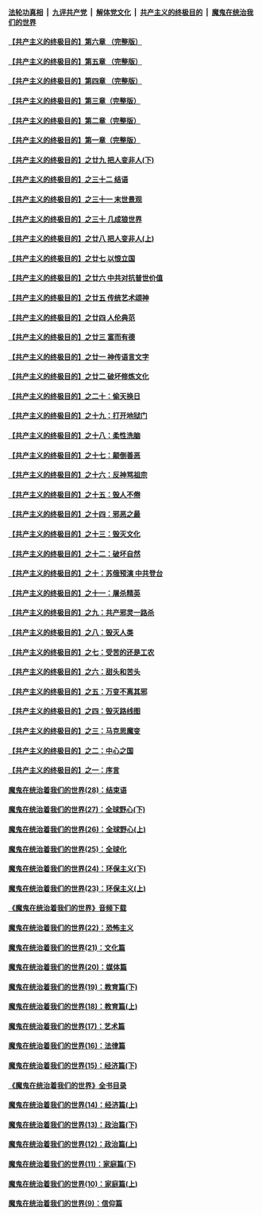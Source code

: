 ####  [法轮功真相](../../../../basic/blob/master/README.md?t=10150852) &nbsp;|&nbsp; [九评共产党](../../../../9ping.md/blob/master/README.md?t=10150852) &nbsp;|&nbsp; [解体党文化](../../../../jtdwh.md/blob/master/README.md?t=10150852)  &nbsp;|&nbsp; [共产主义的终极目的](../../../../gczydzjmd.md/blob/master/README.md?t=10150852) &nbsp;|&nbsp; [魔鬼在统治我们的世界](../../../../mgztzwmdsj.md/blob/master/README.md?t=10150852) 

#### [【共产主义的终极目的】第六章 （完整版）](../pages/nsc422/n11428913.md?t=10150852) 

#### [【共产主义的终极目的】第五章 （完整版）](../pages/nsc422/n11428912.md?t=10150852) 

#### [【共产主义的终极目的】第四章 （完整版）](../pages/nsc422/n11428907.md?t=10150852) 

#### [【共产主义的终极目的】第三章（完整版）](../pages/nsc422/n11428848.md?t=10150852) 

#### [【共产主义的终极目的】第二章（完整版）](../pages/nsc422/n11428831.md?t=10150852) 

#### [【共产主义的终极目的】第一章（完整版）](../pages/nsc422/n11417651.md?t=10150852) 

#### [【共产主义的终极目的】之廿九 把人变非人(下)](../pages/nsc422/n11344140.md?t=10150852) 

#### [【共产主义的终极目的】之三十二 结语](../pages/nsc422/n11360535.md?t=10150852) 

#### [【共产主义的终极目的】之三十一 末世景观](../pages/nsc422/n11351129.md?t=10150852) 

#### [【共产主义的终极目的】之三十 几成狼世界](../pages/nsc422/n11348280.md?t=10150852) 

#### [【共产主义的终极目的】之廿八 把人变非人(上)](../pages/nsc422/n11340492.md?t=10150852) 

#### [【共产主义的终极目的】之廿七 以恨立国](../pages/nsc422/n11336944.md?t=10150852) 

#### [【共产主义的终极目的】之廿六 中共对抗普世价值](../pages/nsc422/n11324785.md?t=10150852) 

#### [【共产主义的终极目的】之廿五 传统艺术颂神](../pages/nsc422/n11296396.md?t=10150852) 

#### [【共产主义的终极目的】之廿四 人伦典范](../pages/nsc422/n11296397.md?t=10150852) 

#### [【共产主义的终极目的】之廿三 富而有德](../pages/nsc422/n11283598.md?t=10150852) 

#### [【共产主义的终极目的】之廿一 神传语言文字](../pages/nsc422/n11263265.md?t=10150852) 

#### [【共产主义的终极目的】之廿二 破坏修炼文化](../pages/nsc422/n11245728.md?t=10150852) 

#### [【共产主义的终极目的】之二十：偷天换日](../pages/nsc422/n11238846.md?t=10150852) 

#### [【共产主义的终极目的】之十九：打开地狱门](../pages/nsc422/n11206376.md?t=10150852) 

#### [【共产主义的终极目的】之十八：柔性洗脑](../pages/nsc422/n11199994.md?t=10150852) 

#### [【共产主义的终极目的】之十七：颠倒善恶](../pages/nsc422/n11179782.md?t=10150852) 

#### [【共产主义的终极目的】之十六：反神骂祖宗](../pages/nsc422/n11166798.md?t=10150852) 

#### [【共产主义的终极目的】之十五：毁人不倦](../pages/nsc422/n11166792.md?t=10150852) 

#### [【共产主义的终极目的】之十四：邪恶之最](../pages/nsc422/n11150249.md?t=10150852) 

#### [【共产主义的终极目的】之十三：毁灭文化](../pages/nsc422/n11135227.md?t=10150852) 

#### [【共产主义的终极目的】之十二：破坏自然](../pages/nsc422/n11135214.md?t=10150852) 

#### [【共产主义的终极目的】之十：苏俄预演 中共登台](../pages/nsc422/n11118424.md?t=10150852) 

#### [【共产主义的终极目的】之十一：屠杀精英](../pages/nsc422/n11118442.md?t=10150852) 

#### [【共产主义的终极目的】之九：共产邪灵一路杀](../pages/nsc422/n11114139.md?t=10150852) 

#### [【共产主义的终极目的】之八：毁灭人类](../pages/nsc422/n11108503.md?t=10150852) 

#### [【共产主义的终极目的】之七：受苦的还是工农](../pages/nsc422/n11101809.md?t=10150852) 

#### [【共产主义的终极目的】之六：甜头和苦头](../pages/nsc422/n11096971.md?t=10150852) 

#### [【共产主义的终极目的】之五：万变不离其邪](../pages/nsc422/n11091285.md?t=10150852) 

#### [【共产主义的终极目的】之四：毁灭路线图](../pages/nsc422/n11086284.md?t=10150852) 

#### [【共产主义的终极目的】之三：马克思魔变](../pages/nsc422/n11061941.md?t=10150852) 

#### [【共产主义的终极目的】之二：中心之国](../pages/nsc422/n11047728.md?t=10150852) 

#### [【共产主义的终极目的】之一：序言](../pages/nsc422/n11086077.md?t=10150852) 

#### [魔鬼在统治着我们的世界(28)：结束语](../pages/nsc422/n10936246.md?t=10150852) 

#### [魔鬼在统治着我们的世界(27)：全球野心(下)](../pages/nsc422/n10928319.md?t=10150852) 

#### [魔鬼在统治着我们的世界(26)：全球野心(上)](../pages/nsc422/n10900318.md?t=10150852) 

#### [魔鬼在统治着我们的世界(25)：全球化](../pages/nsc422/n10788205.md?t=10150852) 

#### [魔鬼在统治着我们的世界(24)：环保主义(下)](../pages/nsc422/n10695307.md?t=10150852) 

#### [魔鬼在统治着我们的世界(23)：环保主义(上)](../pages/nsc422/n10688613.md?t=10150852) 

#### [《魔鬼在统治着我们的世界》音频下载](../pages/nsc422/n10635553.md?t=10150852) 

#### [魔鬼在统治着我们的世界(22)：恐怖主义](../pages/nsc422/n10614727.md?t=10150852) 

#### [魔鬼在统治着我们的世界(21)：文化篇](../pages/nsc422/n10597706.md?t=10150852) 

#### [魔鬼在统治着我们的世界(20)：媒体篇](../pages/nsc422/n10586579.md?t=10150852) 

#### [魔鬼在统治着我们的世界(19)：教育篇(下)](../pages/nsc422/n10564808.md?t=10150852) 

#### [魔鬼在统治着我们的世界(18)：教育篇(上)](../pages/nsc422/n10526970.md?t=10150852) 

#### [魔鬼在统治着我们的世界(17)：艺术篇](../pages/nsc422/n10499093.md?t=10150852) 

#### [魔鬼在统治着我们的世界(16)：法律篇](../pages/nsc422/n10485969.md?t=10150852) 

#### [魔鬼在统治着我们的世界(15)：经济篇(下)](../pages/nsc422/n10469975.md?t=10150852) 

#### [《魔鬼在统治着我们的世界》全书目录](../pages/nsc422/n10464261.md?t=10150852) 

#### [魔鬼在统治着我们的世界(14)：经济篇(上)](../pages/nsc422/n10457370.md?t=10150852) 

#### [魔鬼在统治着我们的世界(13)：政治篇(下)](../pages/nsc422/n10448270.md?t=10150852) 

#### [魔鬼在统治着我们的世界(12)：政治篇(上)](../pages/nsc422/n10444576.md?t=10150852) 

#### [魔鬼在统治着我们的世界(11)：家庭篇(下)](../pages/nsc422/n10440961.md?t=10150852) 

#### [魔鬼在统治着我们的世界(10)：家庭篇(上)](../pages/nsc422/n10435448.md?t=10150852) 

#### [魔鬼在统治着我们的世界(9)：信仰篇](../pages/nsc422/n10432159.md?t=10150852) 


